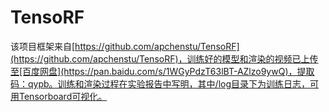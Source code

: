 # TensoRF
该项目框架来自[https://github.com/apchenstu/TensoRF](https://github.com/apchenstu/TensoRF)，训练好的模型和渲染的视频已上传至[百度网盘](https://pan.baidu.com/s/1WGyPdzT63lBT-AZlzo9ywQ)，提取码：qypb。训练和渲染过程在实验报告中写明，其中/log目录下为训练日志，可用Tensorboard可视化。
